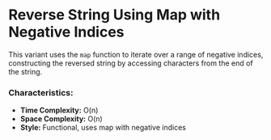 # Reverse String Using Map with Negative Indices

This variant uses the `map` function to iterate over a range of negative indices, constructing the reversed string by accessing characters from the end of the string.

### Characteristics:
- **Time Complexity:** O(n)
- **Space Complexity:** O(n)
- **Style:** Functional, uses map with negative indices
